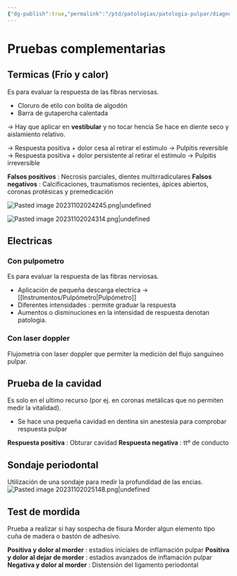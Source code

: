 ```yaml
---
{"dg-publish":true,"permalink":"/ptd/patologias/patologia-pulpar/diagnostico-endodoncia-pvp/"}
---
```



# Pruebas complementarias

## Termicas (Frío y calor)

Es para evaluar la respuesta de las fibras nerviosas. 
- Cloruro de etilo con bolita de algodón 
- Barra de gutapercha calentada


-> Hay que aplicar en **vestibular** y no tocar hencia
Se hace en diente seco y aislamiento relativo.

→ Respuesta positiva + dolor cesa al retirar el estimulo → Pulpitis reversible
→ Respuesta positiva + dolor persistente al retirar el estimulo → Pulpitis irreversible

**Falsos positivos** : Necrosis parciales, dientes multirradiculares
**Falsos negativos** : Calcificaciones, traumatismos recientes, ápices abiertos, coronas protésicas y premedicación

![Pasted image 20231102024245.png|undefined](/img/user/PTD/M%C3%A9dias/Pasted%20image%2020231102024245.png)

![Pasted image 20231102024314.png|undefined](/img/user/PTD/M%C3%A9dias/Pasted%20image%2020231102024314.png)


## Electricas

###  Con pulpometro
Es para evaluar la respuesta de las fibras nerviosas.
- Aplicación de pequeña descarga electrica -> [[Instrumentos/Pulpómetro\|Pulpómetro]]
- Diferentes intensidades : permite graduar la respuesta
- Aumentos o disminuciones en la intensidad de respuesta denotan patologia.

### Con laser doppler

Flujometria con laser doppler que permiter la medición del flujo sanguíneo pulpar.



## Prueba de la cavidad

Es solo en el ultimo recurso (por ej. en coronas metálicas que no permiten medir la vitalidad).

- Se hace una pequeña cavidad en dentina sin anestesia para comprobar respuesta pulpar

**Respuesta positiva** : Obturar cavidad
**Respuesta negativa** : ttº de conducto

## Sondaje periodontal

Utilización de una sondaje para medir la profundidad de las encias.
![Pasted image 20231102025148.png|undefined](/img/user/PTD/Pasted%20image%2020231102025148.png)

## Test de mordida

Prueba a realizar si hay sospecha de fisura
Morder algun elemento tipo cuña de madera o bastón de adhesivo.

**Positiva y dolor al morder** : estadios iniciales de inflamación pulpar
**Positiva y dolor al dejar de morder** : estadios avanzados de inflamación pulpar
**Negativa y dolor al morder** : Distensión del ligamento periodontal